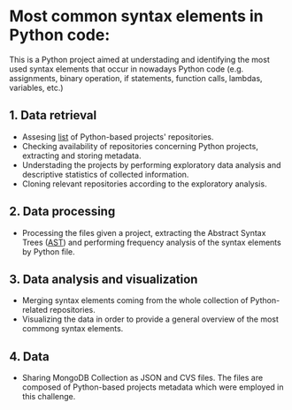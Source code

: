 # Most common syntax elements in Python code:

This is a Python project aimed at understading and identifying the most used syntax elements that occur in nowadays Python code (e.g. assignments, binary operation, if statements, function calls, lambdas, variables, etc.)

## 1. Data retrieval 

- Assesing [list](https://www.sri.inf.ethz.ch/py150) of Python-based projects' repositories.
- Checking availability of repositories concerning Python projects, extracting and storing metadata.
- Understading the projects by performing exploratory data analysis and descriptive statistics of collected information.
- Cloning relevant repositories according to the exploratory analysis.

## 2. Data processing

- Processing the files given a project, extracting the Abstract Syntax Trees ([AST](https://docs.python.org/3/library/ast.html#module-ast)) and performing frequency analysis of the syntax elements by Python file. 

## 3. Data analysis and visualization

- Merging syntax elements coming from the whole collection of Python-related repositories.
- Visualizing the data in order to provide a general overview of the most commong syntax elements.

## 4. Data

- Sharing MongoDB Collection as JSON and CVS files. The files are composed of Python-based projects metadata which were employed in this challenge.